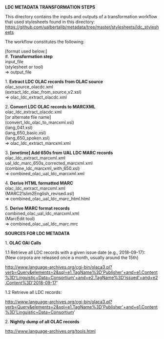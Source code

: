 **LDC METADATA TRANSFORMATION STEPS**

This directory contains the inputs and outputs of a transformation workflow that used stylesheets found in this directory:
https://github.com/ualbertalib/metadata/tree/master/stylesheets/ldc_stylesheets

The workflow constitutes the following:

[format used below:]\
#. **Transformation step**\
input_file\
(stylesheet or tool)\
=> output_file

1\. **Extract LDC OLAC records from OLAC source**\
olac_source_olacdc.xml\
(extract_ldc_olac_from_source_v2.xsl)\
=> olac_ldc_extract_olacdc.xml

2\. **Convert LDC OLAC records to MARCXML**\
olac_ldc_extract_olacdc.xml\
[or alternate file name]\
(convert_ldc_olac_to_marcxml.xsl)\
(lang_041.xsl)\
(lang_650_basic.xsl)\
(lang_650_spoken.xsl)\
=> olac_ldc_extract_marcxml.xml

3\. **[onetime] Add 650s from UAL LDC MARC records**\
olac_ldc_extract_marcxml.xml\
ual_ldc_marc_650s_corrected_marcxml.xml\
(combine_ldc_marcxml_with_650.xsl)\
=> combined_olac_ual_ldc_marcxml.xml

4\. **Derive HTML formatted MARC**\
olac_ldc_extract_marcxml.xml\
(MARC21slim2English_revised.xsl)\
=> combined_olac_ual_ldc_marc_html.html

5\. **Derive MARC format records**\
combined_olac_ual_ldc_marcxml.xml\
(MarcEdit tool)\
=> combined_olac_ual_ldc_marc.mrc


**SOURCES FOR LDC METADATA**

1\. **OLAC OAI Calls**

1.1 Retrieve all LDC records with a given issue date (e.g., 2018-09-17):\
(New corpora are released once a month, usually around the 15th)

http://www.language-archives.org/cgi-bin/olaca3.pl?verb=Query&elements=2&sql=e1.TagName%3D'Publisher'+and+e1.Content%3D'Linguistic+Data+Consortium'+and+e2.TagName%3D'issued'+and+e2.Content%3D'2018-09-17'

1.2 Retrieve all LDC records:

http://www.language-archives.org/cgi-bin/olaca3.pl?verb=Query&elements=2&sql=e1.TagName%3D'Publisher'+and+e1.Content%3D'Linguistic+Data+Consortium'

2\. **Nightly dump of all OLAC records**

http://www.language-archives.org/tools.html
